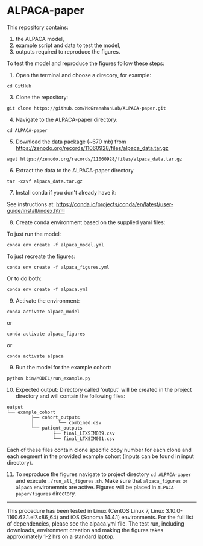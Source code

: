 # ALPACA-paper

This repository contains: 
1) the ALPACA model, 
2) example script and data to test the model, 
3) outputs required to reproduce the figures.


To test the model and reproduce the figures follow these steps:

1. Open the terminal and choose a direcory, for example:
```
cd GitHub
```

3. Clone the repository:
``` 
git clone https://github.com/McGranahanLab/ALPACA-paper.git
```

4. Navigate to the ALPACA-paper directory:
```
cd ALPACA-paper
```

5. Download the data package (~670 mb) from https://zenodo.org/records/11060928/files/alpaca_data.tar.gz
```
wget https://zenodo.org/records/11060928/files/alpaca_data.tar.gz
```

6. Extract the data to the ALPACA-paper directory
```
tar -xzvf alpaca_data.tar.gz
```

7. Install conda if you don't already have it:

See instructions at: https://conda.io/projects/conda/en/latest/user-guide/install/index.html

8. Create conda environment based on the supplied yaml files:

To just run the model:
```
conda env create -f alpaca_model.yml
```

To just recreate the figures:
```
conda env create -f alpaca_figures.yml
```

Or to do both:
```
conda env create -f alpaca.yml
```

9. Activate the environment:
```
conda activate alpaca_model
```
or
```
conda activate alpaca_figures
```
or
```
conda activate alpaca
```

9. Run the model for the example cohort:
```
python bin/MODEL/run_example.py
```

10. Expected output:
Directory called 'output' will be created in the project directory and will contain the following files:
```
output
└── example_cohort
         ├── cohort_outputs
         │         └── combined.csv
         └── patient_outputs
                 ├── final_LTXSIM039.csv
                 └── final_LTXSIM001.csv
```
Each of these files contain clone specific copy number for each clone and each segment in the provided example cohort (inputs can be found in input directory).

11. To reproduce the figures navigate to project directory `cd ALPACA-paper` and execute `./run_all_figures.sh`. Make sure that `alpaca_figures` or `alpaca` environemnts are active. Figures will be placed in `ALPACA-paper/figures` directory.


------
This procedure has been tested in Linux (CentOS Linux 7, Linux 3.10.0-1160.62.1.el7.x86_64) and iOS (Sonoma 14.4.1) environments. For the full list of dependencies, please see the alpaca.yml file. The test run, including downloads, environment creation and making the figures takes approximately 1-2 hrs on a standard laptop.
